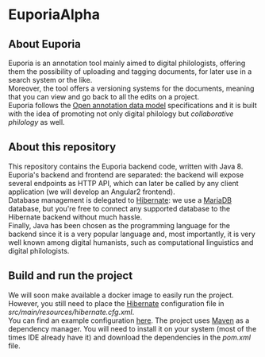 # EuporiaAlpha

## About Euporia
Euporia is an annotation tool mainly aimed to digital philologists, offering them the 
possibility of uploading and tagging documents, for later use in a search system or the like.  
Moreover, the tool offers a versioning systems for the documents, meaning that you can 
view and go back to all the edits on a project.  
Euporia follows the [Open annotation data model](http://www.openannotation.org/spec/core/) specifications and it is built
with the idea of promoting not only digital philology but _collaborative philology_ as well.  

## About this repository
This repository contains the Euporia backend code, written with Java 8. Euporia's backend and frontend
are separated: the backend will expose several endpoints as HTTP API, which can later be called by any
client application (we will develop an Angular2 frontend).  
Database management is delegated to [Hibernate](http://hibernate.org): we use a [MariaDB](https://mariadb.org) database,
but you're free to connect any supported database to the Hibernate backend without much hassle.  
Finally, Java has been chosen as the programming language for the backend since it is a very popular language and,
most importantly, it is very well known among digital humanists, such as computational linguistics and digital
philologists.


## Build and run the project
We will soon make available a docker image to easily run the project.
However, you still need to place the [Hibernate](http://hibernate.org) 
configuration file in _src/main/resources/hibernate.cfg.xml_.  
You can find an example configuration [here](https://docs.jboss.org/hibernate/orm/5.4/quickstart/html_single/).
The project uses [Maven](https://maven.apache.org/) as a dependency manager. You will need
to install it on your system (most of the times IDE already have it) and download the 
dependencies in the _pom.xml_ file.